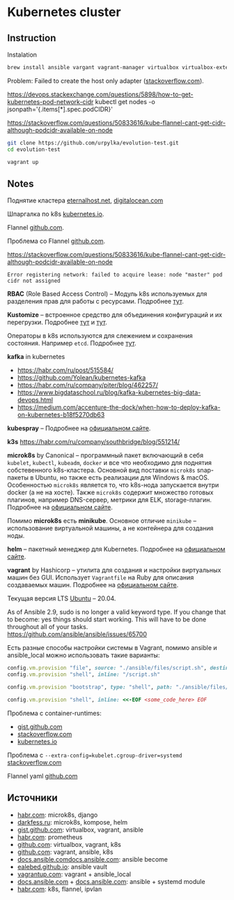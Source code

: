 # Kubernetes cluster

## Instruction

Instalation

```bash
brew install ansible vargant vagrant-manager virtualbox virtualbox-extension-pack
```

Problem: Failed to create the host only adapter ([stackoverflow.com](https://stackoverflow.com/questions/21069908/vboxmanage-error-failed-to-create-the-host-only-adapter)).

https://devops.stackexchange.com/questions/5898/how-to-get-kubernetes-pod-network-cidr
kubectl get nodes -o jsonpath='{.items[*].spec.podCIDR}'

https://stackoverflow.com/questions/50833616/kube-flannel-cant-get-cidr-although-podcidr-available-on-node

```bash
git clone https://github.com/urpylka/evolution-test.git
cd evolution-test

vagrant up
```

## Notes

Поднятие кластера [eternalhost.net](https://eternalhost.net/blog/razrabotka/kubernetes-chto-eto), [digitalocean.com](https://www.digitalocean.com/community/tutorials/how-to-create-a-kubernetes-cluster-using-kubeadm-on-ubuntu-18-04-ru)

Шпаргалка по k8s [kubernetes.io](https://kubernetes.io/ru/docs/reference/kubectl/cheatsheet/).

Flannel [github.com](https://github.com/flannel-io/flannel).

Проблема со Flannel [github.com](https://github.com/flannel-io/flannel/issues/671).

https://stackoverflow.com/questions/50833616/kube-flannel-cant-get-cidr-although-podcidr-available-on-node

```log
Error registering network: failed to acquire lease: node "master" pod cidr not assigned
```

**RBAC** (Role Based Access Control) – Модуль k8s используемых для разделения прав для работы с ресурсами. Подробнее [тут](https://habr.com/ru/company/flant/blog/422801/).

**Kustomize** – встроенное средство для объединения конфигураций и их перегрузки. Подробнее [тут](https://habr.com/ru/company/flant/blog/469179/) и [тут](https://kustomize.io).

Операторы в k8s используются для слежением и сохранения состояния. Например `etcd`. Подробнее [тут](https://habr.com/ru/company/flant/blog/326414/).

**kafka** in kubernetes

* https://habr.com/ru/post/515584/
* https://github.com/Yolean/kubernetes-kafka
* https://habr.com/ru/company/piter/blog/462257/
* https://www.bigdataschool.ru/blog/kafka-kubernetes-big-data-devops.html
* https://medium.com/accenture-the-dock/when-how-to-deploy-kafka-on-kubernetes-b18f5270db63

**kubespray** – Подробнее на [официальном сайте](https://kubespray.io).

**k3s** https://habr.com/ru/company/southbridge/blog/551214/

**microk8s** by Canonical – программный пакет включающий в себя `kubelet`, `kubectl`, `kubeadm`, `docker` и все что необходимо для поднятия собстевенного k8s-кластера. Основной вид поставки `microk8s` snap-пакеты в Ubuntu, но также есть реализации для Windows & macOS. Особенностью `microk8s` является то, что k8s-нода запускается внутри docker (а не на хосте). Также `microk8s` содержит множество готовых плагинов, например DNS-сервер, метрики для ELK, storage-плагин. Подробнее на [официальном сайте](https://microk8s.io/#quick-start).

Помимо **microk8s** есть **minikube**. Основное отличие `minikube` – использование виртуальной машины, а не контейнера для создания ноды.

**helm** – пакетный менеджер для Kubernetes. Подробнее на [официальном сайте](https://helm.sh).

**vagrant** by Hashicorp – утилита для создания и настройки виртуальных машин без GUI. Использует `Vagrantfile` на Ruby для описания создаваемых машин. Подробнее на [официальном сайте](https://www.vagrantup.com/).

Текущая версия LTS [Ubuntu](https://ubuntu.com/#download) – 20.04.

As of Ansible 2.9, sudo is no longer a valid keyword type. If you change that to become: yes things should start working. This will have to be done throughout all of your tasks. https://github.com/ansible/ansible/issues/65700

Есть разные способы настройки системы в Vagrant, помимо ansible и ansible_local можно использовать такие варианты:

```ruby
config.vm.provision "file", source: "./ansible/files/script.sh", destination: "/script.sh"
config.vm.provision "shell", inline: "/script.sh"

config.vm.provision "bootstrap", type: "shell", path: "./ansible/files/script.sh"

config.vm.provision "shell", inline: <<-EOF <some_code_here> EOF
```

Проблема с container-runtimes:

* [gist.github.com](https://gist.github.com/iamcryptoki/ed6925ce95f047673e7709f23e0b9939)
* [stackoverflow.com](https://stackoverflow.com/questions/54059636/ansible-failed-to-reload-sysctl-sysctl-cannot-stat-proc-sys-net-bridge-bridg)
* [kubernetes.io](https://kubernetes.io/docs/setup/production-environment/container-runtimes/)

Проблема с `--extra-config=kubelet.cgroup-driver=systemd` [stackoverflow.com](https://stackoverflow.com/questions/45708175/kubelet-failed-with-kubelet-cgroup-driver-cgroupfs-is-different-from-docker-c)

Flannel yaml [github.com](https://github.com/flannel-io/flannel/blob/master/Documentation/kube-flannel.yml)

## Источники

* [habr.com](https://habr.com/ru/post/439734/): microk8s, django
* [darkfess.ru](https://darkfess.ru/microk8s-kompose-helm/): microk8s, kompose, helm
* [gist.github.com](https://gist.github.com/maxivak/c318fd085231b9ab934e631401c876b1): virtualbox, vagrant, ansible
* [habr.com](https://habr.com/ru/company/southbridge/blog/455290/): prometheus
* [github.com](https://github.com/takara9/vagrant-k8s): virtualbox, vagrant, k8s
* [github.com](https://github.com/adidenko/vagrant-k8s): vagrant, ansible, k8s
* [docs.ansible.comdocs.ansible.com](https://docs.ansible.com/ansible/latest/user_guide/become.html): ansible become
* [ealebed.github.io](https://ealebed.github.io/posts/2017/ansible-ввод-sudo-пароля-при-выполнении-playbook/): ansible vault
* [vagrantup.com](https://www.vagrantup.com/docs/provisioning/ansible_local): vagrant + ansible_local
* [docs.ansible.com](https://docs.ansible.com/ansible/2.9/modules/systemd_module.html) + [docs.ansible.com](https://docs.ansible.com/ansible/latest/collections/ansible/builtin/systemd_module.html): ansible + systemd module
* [habr.com](https://habr.com/ru/company/flant/blog/332432/): k8s, flannel, ipvlan
